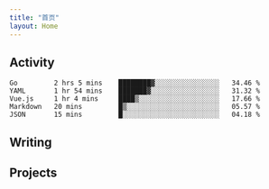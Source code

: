 ```yaml
---
title: "首页"
layout: Home
---
```


## Activity
<!--START_SECTION:waka-->
```text
Go         2 hrs 5 mins    ████████▓░░░░░░░░░░░░░░░░   34.46 % 
YAML       1 hr 54 mins    ███████▓░░░░░░░░░░░░░░░░░   31.32 % 
Vue.js     1 hr 4 mins     ████▒░░░░░░░░░░░░░░░░░░░░   17.66 % 
Markdown   20 mins         █▒░░░░░░░░░░░░░░░░░░░░░░░   05.57 % 
JSON       15 mins         █░░░░░░░░░░░░░░░░░░░░░░░░   04.18 % 
```
<!--END_SECTION:waka-->

## Writing
<PindedPosts />

## Projects
<Projects />
